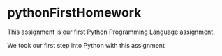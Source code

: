 # pythonFirstHomework

This assignment is our first Python Programming Language assignment.

We took our first step into Python with this assignment
